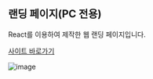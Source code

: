 ## 랜딩 페이지(PC 전용)
React를 이용하여 제작한 웹 랜딩 페이지입니다. 


<a href="https://j0n9hyun-landing.vercel.app/" target="_blank">사이트 바로가기</a>

![image](https://github.com/Elbyss/react-landing/assets/144521987/8cb0d5e6-563a-45c8-9b92-5715d1f9a7d2)
